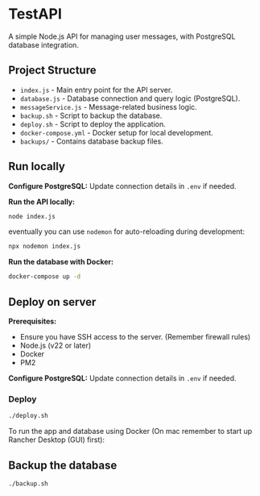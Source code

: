 # TestAPI

A simple Node.js API for managing user messages, with PostgreSQL database integration.

## Project Structure

- `index.js` - Main entry point for the API server.
- `database.js` - Database connection and query logic (PostgreSQL).
- `messageService.js` - Message-related business logic.
- `backup.sh` - Script to backup the database.
- `deploy.sh` - Script to deploy the application.
- `docker-compose.yml` - Docker setup for local development.
- `backups/` - Contains database backup files.

## Run locally

**Configure PostgreSQL:**
 Update connection details in `.env` if needed.

**Run the API locally:**
   ```bash
   node index.js
   ```
   eventually you can use `nodemon` for auto-reloading during development:
   ```bash
   npx nodemon index.js
   ```

**Run the database with Docker:**
```bash
docker-compose up -d
```
## Deploy on server

**Prerequisites:**
- Ensure you have SSH access to the server. (Remember firewall rules)
- Node.js (v22 or later)
- Docker
- PM2

**Configure PostgreSQL:**
Update connection details in `.env` if needed.

### Deploy
   ```bash
   ./deploy.sh
   ```
To run the app and database using Docker (On mac remember to start up Rancher Desktop (GUI) first):

## Backup the database
   ```bash
   ./backup.sh
   ```





